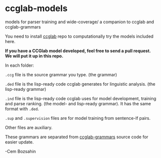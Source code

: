 # ccglab-models
models for parser training and wide-coverage/ a companion to ccglab and ccglab-grammars

You need to install <a href="https://github.com/bozsahin/ccglab">ccglab</a> repo to computationally try the
models included here.

<b>If you have a CCGlab model developed, feel free to send a pull request.
We will put it up in this repo.</b>

In each folder:

  <code>.ccg</code> file is the source grammar you type. (the grammar)

  <code>.ded</code> file is the lisp-ready code ccglab generates for linguistic analysis. (the lisp-ready grammar)

  <code>.ind</code> file is the lisp-ready code ccglab uses for model development, training and parse ranking. (the model- and lisp-ready grammar). It has the same format with <code>.ded</code>.

  <code>.sup</code> and <code>.supervision</code> files are for model training from sentence-lf pairs.

Other files are auxiliary.

These grammars are separated from <a href="https://github.com/bozsahin/ccglab-grammars">ccglab-grammars</a> source code for easier update.

-Cem Bozsahin
